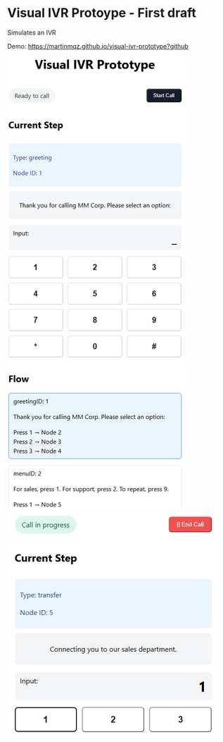 # Visual IVR  Protoype - First draft
Simulates an IVR

Demo: https://martinmqz.github.io/visual-ivr-prototype?github

![Demo screenshot](demo.png)![Demo screenshot 2](demo-2.png)